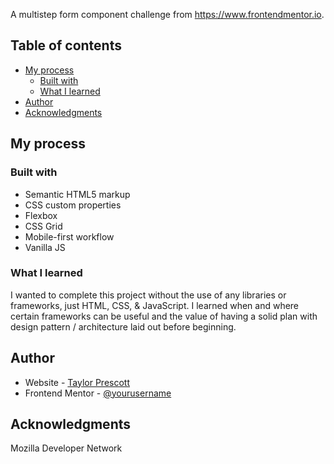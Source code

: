 A multistep form component challenge from https://www.frontendmentor.io.


## Table of contents
- [My process](#my-process)
  - [Built with](#built-with)
  - [What I learned](#what-i-learned)
- [Author](#author)
- [Acknowledgments](#acknowledgments)

## My process

### Built with

- Semantic HTML5 markup
- CSS custom properties
- Flexbox
- CSS Grid
- Mobile-first workflow
- Vanilla JS

### What I learned

I wanted to complete this project without the use of any libraries or frameworks, just HTML, CSS, & JavaScript. I learned when and where certain frameworks can be useful and the value of having a solid plan with design pattern / architecture laid out before beginning.  

## Author

- Website - [Taylor Prescott](https://hellotaylor.space)
- Frontend Mentor - [@yourusername](https://www.frontendmentor.io/profile/TaylorPrescott)

## Acknowledgments

Mozilla Developer Network
